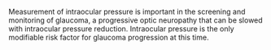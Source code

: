 Measurement of intraocular pressure is important in the screening and monitoring of glaucoma, a progressive optic neuropathy that can be slowed with intraocular pressure reduction. Intraocular pressure is the only modifiable risk factor for glaucoma progression at this time.